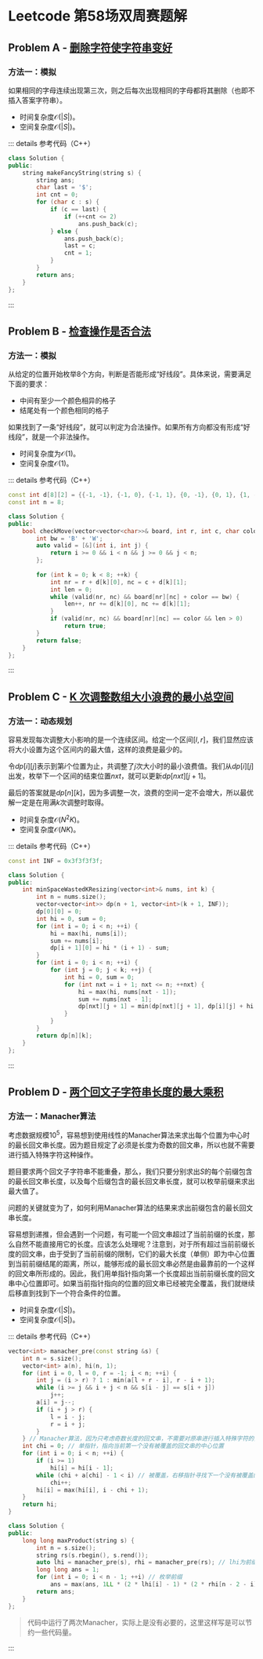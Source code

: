 # Leetcode 第58场双周赛题解

## Problem A - [删除字符使字符串变好](https://leetcode-cn.com/problems/delete-characters-to-make-fancy-string/)

### 方法一：模拟

如果相同的字母连续出现第三次，则之后每次出现相同的字母都将其删除（也即不插入答案字符串）。

- 时间复杂度$\mathcal{O}(|S|)$。
- 空间复杂度$\mathcal{O}(|S|)$。

::: details 参考代码（C++）

```cpp
class Solution {
public:
    string makeFancyString(string s) {
        string ans;
        char last = '$';
        int cnt = 0;
        for (char c : s) {
            if (c == last) {
                if (++cnt <= 2)
                    ans.push_back(c);
            } else {
                ans.push_back(c);
                last = c;
                cnt = 1;
            }
        }
        return ans;
    }
};
```

:::


## Problem B - [检查操作是否合法](https://leetcode-cn.com/problems/check-if-move-is-legal/)

### 方法一：模拟

从给定的位置开始枚举8个方向，判断是否能形成“好线段”。具体来说，需要满足下面的要求：

- 中间有至少一个颜色相异的格子
- 结尾处有一个颜色相同的格子

如果找到了一条“好线段”，就可以判定为合法操作。如果所有方向都没有形成“好线段”，就是一个非法操作。

- 时间复杂度为$\mathcal{O}(1)$。
- 空间复杂度$\mathcal{O}(1)$。

::: details 参考代码（C++）

```cpp
const int d[8][2] = {{-1, -1}, {-1, 0}, {-1, 1}, {0, -1}, {0, 1}, {1, -1}, {1, 0}, {1, 1}};
const int n = 8;

class Solution {
public:
    bool checkMove(vector<vector<char>>& board, int r, int c, char color) {
        int bw = 'B' + 'W';
        auto valid = [&](int i, int j) {
            return i >= 0 && i < n && j >= 0 && j < n;
        };
        
        for (int k = 0; k < 8; ++k) {
            int nr = r + d[k][0], nc = c + d[k][1];
            int len = 0;
            while (valid(nr, nc) && board[nr][nc] + color == bw) {
                len++, nr += d[k][0], nc += d[k][1];
            }
            if (valid(nr, nc) && board[nr][nc] == color && len > 0)
                return true;
        }
        return false;
    }
};
```

:::


## Problem C - [K 次调整数组大小浪费的最小总空间](https://leetcode-cn.com/problems/minimum-total-space-wasted-with-k-resizing-operations/)

### 方法一：动态规划

容易发现每次调整大小影响的是一个连续区间。给定一个区间$[l,r]$，我们显然应该将大小设置为这个区间内的最大值，这样的浪费是最少的。

令$dp[i][j]$表示到第$i$个位置为止，共调整了$j$次大小时的最小浪费值。我们从$dp[i][j]$出发，枚举下一个区间的结束位置$nxt$，就可以更新$dp[nxt][j + 1]$。

最后的答案就是$dp[n][k]$，因为多调整一次，浪费的空间一定不会增大，所以最优解一定是在用满$k$次调整时取得。

- 时间复杂度$\mathcal{O}(N^2K)$。
- 空间复杂度$\mathcal{O}(NK)$。

::: details 参考代码（C++）

```cpp
const int INF = 0x3f3f3f3f;

class Solution {
public:
    int minSpaceWastedKResizing(vector<int>& nums, int k) {
        int n = nums.size();
        vector<vector<int>> dp(n + 1, vector<int>(k + 1, INF));
        dp[0][0] = 0;
        int hi = 0, sum = 0;
        for (int i = 0; i < n; ++i) {
            hi = max(hi, nums[i]);
            sum += nums[i];
            dp[i + 1][0] = hi * (i + 1) - sum;
        }
        for (int i = 0; i < n; ++i) {
            for (int j = 0; j < k; ++j) {
                int hi = 0, sum = 0;
                for (int nxt = i + 1; nxt <= n; ++nxt) {
                    hi = max(hi, nums[nxt - 1]);
                    sum += nums[nxt - 1];
                    dp[nxt][j + 1] = min(dp[nxt][j + 1], dp[i][j] + hi * (nxt - i) - sum);
                }
            }
        }
        return dp[n][k];
    }
};
```

:::

## Problem D - [两个回文子字符串长度的最大乘积](https://leetcode-cn.com/problems/maximum-product-of-the-length-of-two-palindromic-substrings/)

### 方法一：Manacher算法

考虑数据规模$10^5$，容易想到使用线性的Manacher算法来求出每个位置为中心时的最长回文串长度。因为题目规定了必须是长度为奇数的回文串，所以也就不需要进行插入特殊字符这种操作。

题目要求两个回文子字符串不能重叠，那么，我们只要分别求出$S$的每个前缀包含的最长回文串长度，以及每个后缀包含的最长回文串长度，就可以枚举前缀来求出最大值了。

问题的关键就变为了，如何利用Manacher算法的结果来求出前缀包含的最长回文串长度。

容易想到递推，但会遇到一个问题，有可能一个回文串超过了当前前缀的长度，那么自然不能直接用它的长度。应该怎么处理呢？注意到，对于所有超过当前前缀长度的回文串，由于受到了当前前缀的限制，它们的最大长度（单侧）即为中心位置到当前前缀结尾的距离，所以，能够形成的最长回文串必然是由最靠前的一个这样的回文串所形成的。因此，我们用单指针指向第一个长度超出当前前缀长度的回文串中心位置即可。如果当前指针指向的位置的回文串已经被完全覆盖，我们就继续后移直到找到下一个符合条件的位置。

- 时间复杂度$\mathcal{O}(|S|)$。
- 空间复杂度$\mathcal{O}(|S|)$。

::: details 参考代码（C++）

```cpp
vector<int> manacher_pre(const string &s) {
    int n = s.size();
    vector<int> a(n), hi(n, 1);
    for (int i = 0, l = 0, r = -1; i < n; ++i) {
        int j = (i > r) ? 1 : min(a[l + r - i], r - i + 1);
        while (i >= j && i + j < n && s[i - j] == s[i + j])
            j++;
        a[i] = j--;
        if (i + j > r) {
            l = i - j;
            r = i + j;
        }
    } // Manacher算法，因为只考虑奇数长度的回文串，不需要对原串进行插入特殊字符的操作
    int chi = 0; // 单指针，指向当前第一个没有被覆盖的回文串的中心位置
    for (int i = 0; i < n; ++i) {
        if (i >= 1)
            hi[i] = hi[i - 1];
        while (chi + a[chi] - 1 < i) // 被覆盖，右移指针寻找下一个没有被覆盖的中心位置
            chi++;
        hi[i] = max(hi[i], i - chi + 1);
    }
    return hi;
}

class Solution {
public:
    long long maxProduct(string s) {
        int n = s.size();
        string rs(s.rbegin(), s.rend());
        auto lhi = manacher_pre(s), rhi = manacher_pre(rs); // lhi为前缀包含的最大回文串长度（单侧），rhi为后缀包含的最大回文串长度（单侧）
        long long ans = 1;
        for (int i = 0; i < n - 1; ++i) // 枚举前缀
            ans = max(ans, 1LL * (2 * lhi[i] - 1) * (2 * rhi[n - 2 - i] - 1)); 
        return ans;
    }
};
```

> 代码中运行了两次Manacher，实际上是没有必要的，这里这样写是可以节约一些代码量。

:::

<Utterances />